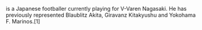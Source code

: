 is a Japanese footballer currently playing for V-Varen Nagasaki. He has previously represented Blaublitz Akita, Giravanz Kitakyushu and Yokohama F. Marinos.[1]
